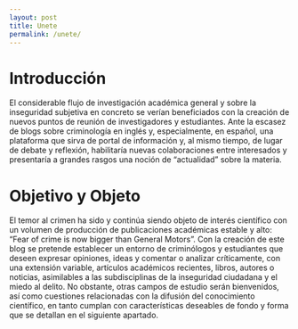 ```yaml
---
layout: post
title: Unete
permalink: /unete/
---
```

<h1>Introducción</h1>
<p>El considerable flujo de investigación académica general y sobre la inseguridad subjetiva en concreto se verían beneficiados con la creación de nuevos puntos de reunión de investigadores y estudiantes. Ante la escasez de blogs sobre criminología en inglés y, especialmente, en español, una plataforma que sirva de portal de información y, al mismo tiempo, de lugar de debate y reflexión, habilitaría nuevas colaboraciones entre interesados y presentaría a grandes rasgos una noción de “actualidad” sobre la materia.</p>

<h1>Objetivo y Objeto</h1>
<p>El temor al crimen ha sido y continúa siendo objeto de interés científico con un volumen de producción de publicaciones académicas estable y alto: “Fear of crime is now bigger than General Motors”. Con la creación de este blog se pretende establecer un entorno de criminólogos y estudiantes que deseen expresar opiniones, ideas y comentar o analizar críticamente, con una extensión variable, artículos académicos recientes, libros, autores o noticias, asimilables a las subdisciplinas de la inseguridad ciudadana y el miedo al delito. No obstante, otras campos de estudio serán bienvenidos, así como cuestiones relacionadas con la difusión del conocimiento científico, en tanto cumplan con características deseables de fondo y forma que se detallan en el siguiente apartado.</p>

